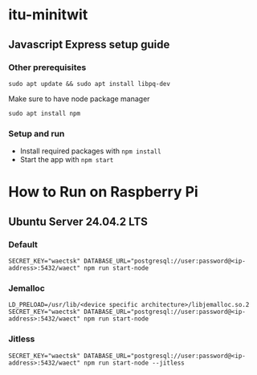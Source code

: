 # itu-minitwit

## Javascript Express setup guide

### Other prerequisites

```bashrc
sudo apt update && sudo apt install libpq-dev
```

Make sure to have node package manager

```bashrc
sudo apt install npm
```

### Setup and run

- Install required packages with `npm install`
- Start the app with `npm start`

# How to Run on Raspberry Pi

## Ubuntu Server 24.04.2 LTS

### Default

```bashrc
SECRET_KEY="waectsk" DATABASE_URL="postgresql://user:password@<ip-address>:5432/waect" npm run start-node 
```

### Jemalloc

```bashrc
LD_PRELOAD=/usr/lib/<device specific architecture>/libjemalloc.so.2 SECRET_KEY="waectsk" DATABASE_URL="postgresql://user:password@<ip-address>:5432/waect" npm run start-node 
```

### Jitless

```bashrc
SECRET_KEY="waectsk" DATABASE_URL="postgresql://user:password@<ip-address>:5432/waect" npm run start-node --jitless
```